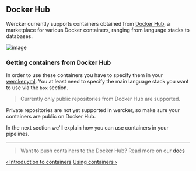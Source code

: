 ## Docker Hub

Wercker currently supports containers obtained from [Docker
Hub](https://hub.docker.com), a marketplace for various Docker containers,
ranging from language stacks to databases.

![image](/images/dockerhub.png)

### Getting containers from Docker Hub

In order to use these containers you have to specify them in your
[wercker.yml](/learn/wercker-yml/01_introduction.html). You at least
need to specify  the main language stack you want to use via the `box`
section.

> Currently only public repositories from Docker Hub are supported.

Private repositories are not yet supported in wercker, so make sure your
containers are public on Docker Hub.

In the next section we'll explain how you can use containers in your
pipelines.

- - -
> Want to push containers to the Docker Hub? Read more on our
> [docs](/docs/containers/pushing-containers.html)

[&lsaquo; Introduction to containers](/learn/containers/01_introduction.html "nav previous containers")
[Using containers &rsaquo;](/learn/containers/03_using-containers.html "nav next containers")
